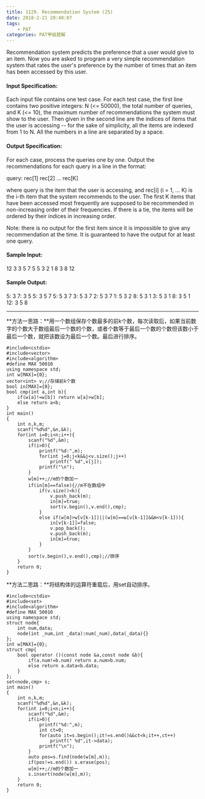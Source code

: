 ```yaml
---
title: 1129. Recommendation System (25)
date: 2018-2-21 20:40:07
tags: 
	- PAT
categories: PAT甲级题解
---
```


Recommendation system predicts the preference that a user would give to an item. Now you are asked to program a very simple recommendation system that rates the user's preference by the number of times that an item has been accessed by this user.

#### Input Specification:

Each input file contains one test case. For each test case, the first line contains two positive integers: N (<= 50000), the total number of queries, and K (<= 10), the maximum number of recommendations the system must show to the user. Then given in the second line are the indices of items that the user is accessing -- for the sake of simplicity, all the items are indexed from 1 to N. All the numbers in a line are separated by a space.

#### Output Specification:

For each case, process the queries one by one. Output the recommendations for each query in a line in the format:

query: rec[1] rec[2] ... rec[K]

where query is the item that the user is accessing, and rec[i] (i = 1, ... K) is the i-th item that the system recommends to the user. The first K items that have been accessed most frequently are supposed to be recommended in non-increasing order of their frequencies. If there is a tie, the items will be ordered by their indices in increasing order.

Note: there is no output for the first item since it is impossible to give any recommendation at the time. It is guaranteed to have the output for at least one query.

#### Sample Input:
12 3
3 5 7 5 5 3 2 1 8 3 8 12
#### Sample Output:
5: 3
7: 3 5
5: 3 5 7
5: 5 3 7
3: 5 3 7
2: 5 3 7
1: 5 3 2
8: 5 3 1
3: 5 3 1
8: 3 5 1
12: 3 5 8

***

**方法一思路：**用一个数组保存个数最多的前k个数，每次读取后，如果当前数字的个数大于数组最后一个数的个数，或者个数等于最后一个数的个数但该数小于最后一个数，就把该数设为最后一个数。最后进行排序。

```
#include<cstdio>
#include<vector>
#include<algorithm>
#define MAX 50010
using namespace std;
int w[MAX]={0};
vector<int> v;//存储前k个数
bool in[MAX]={0};
bool cmp(int a,int b){
    if(w[a]!=w[b]) return w[a]>w[b];
    else return a<b;
}
int main()
{
    int n,k,m;
    scanf("%d%d",&n,&k);
    for(int i=0;i<n;i++){
        scanf("%d",&m);
        if(i>0){
            printf("%d:",m);
            for(int j=0;j<k&&j<v.size();j++)
                printf(" %d",v[j]);
            printf("\n");
        }
        w[m]++;//m的个数加一
        if(in[m]==false){//m不在数组中
            if(v.size()<k){
                v.push_back(m);
                in[m]=true;
                sort(v.begin(),v.end(),cmp);
            }
            else if(w[m]>w[v[k-1]]||(w[m]==w[v[k-1]]&&m<v[k-1])){
                in[v[k-1]]=false;
                v.pop_back();
                v.push_back(m);
                in[m]=true;            
            }
        }
        sort(v.begin(),v.end(),cmp);//排序
    }
    return 0;
}
```
**方法二思路：**将结构体的运算符重载后，用set自动排序。

```
#include<cstdio>
#include<set>
#include<algorithm>
#define MAX 50010
using namespace std;
struct node{
    int num,data;
    node(int _num,int _data):num(_num),data(_data){}
};
int w[MAX]={0};
struct cmp{
    bool operator ()(const node &a,const node &b){
        if(a.num!=b.num) return a.num>b.num;
        else return a.data<b.data;
    }
};
set<node,cmp> s;
int main()
{
    int n,k,m;
    scanf("%d%d",&n,&k);
    for(int i=0;i<n;i++){
        scanf("%d",&m);
        if(i>0){
            printf("%d:",m);
            int ct=0;
            for(auto it=s.begin();it!=s.end()&&ct<k;it++,ct++)
                printf(" %d",it->data);
            printf("\n");
        }       
        auto pos=s.find(node(w[m],m));
        if(pos!=s.end()) s.erase(pos);
        w[m]++;//m的个数加一
        s.insert(node(w[m],m));       
    }
    return 0;
}
```